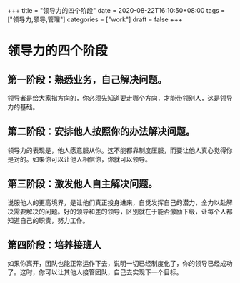 +++
title = "领导力的四个阶段"
date = 2020-08-22T16:10:50+08:00
tags = ["领导力,领导,管理"]
categories = ["work"]
draft = false
+++

# 领导力的四个阶段

## 第一阶段：熟悉业务，自己解决问题。

领导者是给大家指方向的，你必须先知道要走哪个方向，才能带领别人，这是领导力的基础。

## 第二阶段：安排他人按照你的办法解决问题。

领导力的表现是，他人愿意服从你。这不能都靠制度压服，而要让他人真心觉得你是对的。如果你可以让他人相信你，你就可以领导。

## 第三阶段：激发他人自主解决问题。

说服他人的更高境界，是让他们真正投身进来，自觉发挥自己的潜力，全力以赴解决需要解决的问题。好的领导和差的领导，区别就在于能否激励下级，让每个人都知道自己的职责，努力工作。

## 第四阶段：培养接班人

如果你离开，团队也能正常运作下去，说明一切已经制度化了，你的领导已经成功了。这时，你可以让其他人接管团队，自己去实现下一个目标。
